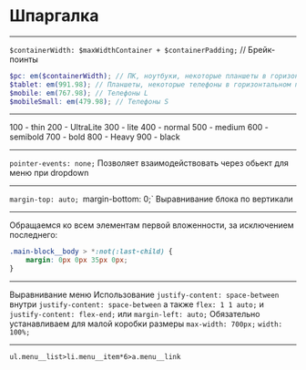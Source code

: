 # Шпаргалка
----

`$containerWidth: $maxWidthContainer + $containerPadding;`
// Брейк-поинты
```scss
$pc: em($containerWidth); // ПК, ноутбуки, некоторые планшеты в горизонтальном положении
$tablet: em(991.98); // Планшеты, некоторые телефоны в горизонтальном положении
$mobile: em(767.98); // Телефоны L
$mobileSmall: em(479.98); // Телефоны S
```


-------------------------------------------------------------------------

100 - thin
200 - UltraLite
300 - lite
400 - normal
500 - medium
600 - semibold
700 - bold
800 - Heavy
900 - black

----

`pointer-events: none;`
Позволяет взаимодействовать через обьект для меню при dropdown

----------------------------------------------------------------

`margin-top: auto;
`margin-bottom: 0;`
Выравнивание блока по вертикали

-----------------------------------------------------------------

Обращаемся ко всем элементам первой вложенности, за исключением последнего:
```scss
.main-block__body > *:not(:last-child) {
    margin: 0px 0px 35px 0px;
}
```

-----------------------------------------------------------
Выравнивание меню
Использование `justify-content: space-between` 
внутри `justify-content: space-between`
а также `flex: 1 1 auto;` и `justify-content: flex-end;`
или `margin-left: auto;`
Обязательно устанавливаем для малой коробки размеры
`max-width: 700px;`
`width: 100%;`

------------------------------------------------------------

`ul.menu__list>li.menu__item*6>a.menu__link`